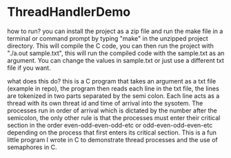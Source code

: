 # ThreadHandlerDemo

how to run? you can install the project as a zip file and run the make file in a terminal or command prompt by typing "make" in the unzipped project directory. This will compile
the C code, you can then run the project with "./a.out sample.txt", this will run the compiled code with the sample.txt as an argument. You can change the values in sample.txt 
or just use a different txt file if you want. 

what does this do? this is a C program that takes an argument as a txt file (example in repo), the program then reads each line in the txt file, the lines are tokenized in 
two parts separated by the semi colon. Each line acts as a thread with its own threat id and time of arrival into the sysotem. The processes run in order of arrival which is dictated by the number after the semicolon, the only other rule is that the processes must enter their critical section in the order even-odd-even-odd-etc or odd-even-odd-even-etc depending on the process that first enters its critical section. This is a fun little program I wrote in C to demonstrate thread processes and the use of semaphores in C. 
